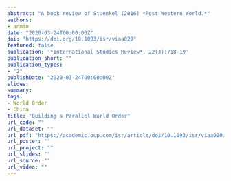 ```yaml
---
abstract: "A book review of Stuenkel (2016) *Post Western World.*" 
authors:
- admin
date: "2020-03-24T00:00:00Z"
doi: "https://doi.org/10.1093/isr/viaa020"
featured: false
publication: '*International Studies Review*, 22(3):718-19'
publication_short: ""
publication_types:
- "2"
publishDate: "2020-03-24T00:00:00Z"
slides: 
summary: 
tags:
- World Order
- China
title: "Building a Parallel World Order"
url_code: ""
url_dataset: ""
url_pdf: "https://academic.oup.com/isr/article/doi/10.1093/isr/viaa020/5811223"
url_poster: ""
url_project: ""
url_slides: ""
url_source: ""
url_video: ""
---
```


